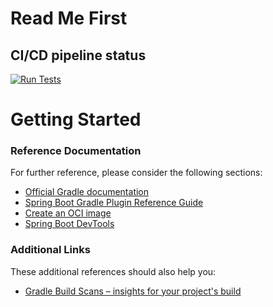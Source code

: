 # Read Me First

## CI/CD pipeline status
[![Run Tests](https://github.com/and1teachera/design-patterns/actions/workflows/ci.yaml/badge.svg)](https://github.com/and1teachera/design-patterns/actions/workflows/ci.yaml)


# Getting Started

### Reference Documentation
For further reference, please consider the following sections:

* [Official Gradle documentation](https://docs.gradle.org)
* [Spring Boot Gradle Plugin Reference Guide](https://docs.spring.io/spring-boot/3.4.1/gradle-plugin)
* [Create an OCI image](https://docs.spring.io/spring-boot/3.4.1/gradle-plugin/packaging-oci-image.html)
* [Spring Boot DevTools](https://docs.spring.io/spring-boot/3.4.1/reference/using/devtools.html)

### Additional Links
These additional references should also help you:

* [Gradle Build Scans – insights for your project's build](https://scans.gradle.com#gradle)

